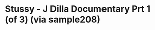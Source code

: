 <!--
id: 386225848
link: http://tumblr.atmos.org/post/386225848/stussy-j-dilla-documentary-prt-1-of-3-via
slug: stussy-j-dilla-documentary-prt-1-of-3-via
date: Fri Feb 12 2010 15:50:35 GMT-0800 (PST)
publish: 2010-02-012
tags: 
title: Stussy - J Dilla Documentary Prt 1 (of 3) (via sample208)
-->


Stussy - J Dilla Documentary Prt 1 (of 3) (via sample208)
=========================================================



